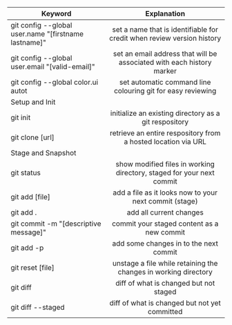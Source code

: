 


| Keyword | Explanation |
|--------|:-------------------------------:|
| git config --global user.name "[firstname lastname]" | set a name that is identifiable for credit when review version history |
| git config --global user.email "[valid-email]" | set an email address that will be associated with each history marker|
| git config --global color.ui autot | set automatic command line colouring git for easy reviewing
| Setup and Init|
| git init | initialize an existing directory as a git respository|
| git clone [url] | retrieve an entire respository from a hosted location via URL|
| Stage and Snapshot|
| git status| show modified files in working directory, staged for your next commit|
| git add [file] | add a file as it looks now to your next commit (stage)|
| git add . | add all current changes|
| git commit -m "[descriptive message]"| commit your staged content as a new commit|
| git add -p <file> | add some changes in <file> to the next commit|
| git reset [file] | unstage a file while retaining the changes in working directory|
| git diff | diff of what is changed but not staged|
| git diff --staged| diff of what is changed but not yet committed|
















